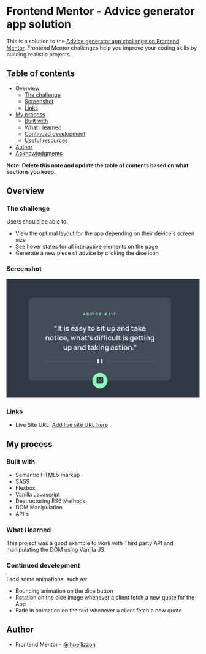 # Frontend Mentor - Advice generator app solution

This is a solution to the [Advice generator app challenge on Frontend Mentor](https://www.frontendmentor.io/challenges/advice-generator-app-QdUG-13db). Frontend Mentor challenges help you improve your coding skills by building realistic projects.

## Table of contents

- [Overview](#overview)
  - [The challenge](#the-challenge)
  - [Screenshot](#screenshot)
  - [Links](#links)
- [My process](#my-process)
  - [Built with](#built-with)
  - [What I learned](#what-i-learned)
  - [Continued development](#continued-development)
  - [Useful resources](#useful-resources)
- [Author](#author)
- [Acknowledgments](#acknowledgments)

**Note: Delete this note and update the table of contents based on what sections you keep.**

## Overview

### The challenge

Users should be able to:

- View the optimal layout for the app depending on their device's screen size
- See hover states for all interactive elements on the page
- Generate a new piece of advice by clicking the dice icon

### Screenshot

![](./dist/images/screenshot.png)

### Links

- Live Site URL: [Add live site URL here](https://your-live-site-url.com)

## My process

### Built with

- Semantic HTML5 markup
- SASS
- Flexbox
- Vanilla Javascript
- Destructuring ES6 Methods
- DOM Manipulation
- API`s

### What I learned

This project was a good example to work with Third party API and manipulating the DOM using Vanilla JS.

### Continued development

I add some animations, such as:

- Bouncing animation on the dice button
- Rotation on the dice image whenever a client fetch a new quote for the App
- Fade in animation on the text whenever a client fetch a new quote

## Author

- Frontend Mentor - [@lhpellizzon](https://www.frontendmentor.io/profile/lhpellizzon)
